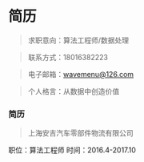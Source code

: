 # 简历
> 求职意向：算法工程师/数据处理 

> 联系方式：18016382223    

> 电子邮箱：wavemenu@126.com     

> 个人格言：从数据中创造价值

### 简历
> 上海安吉汽车零部件物流有限公司

职位：算法工程师
时间：2016.4-2017.10
